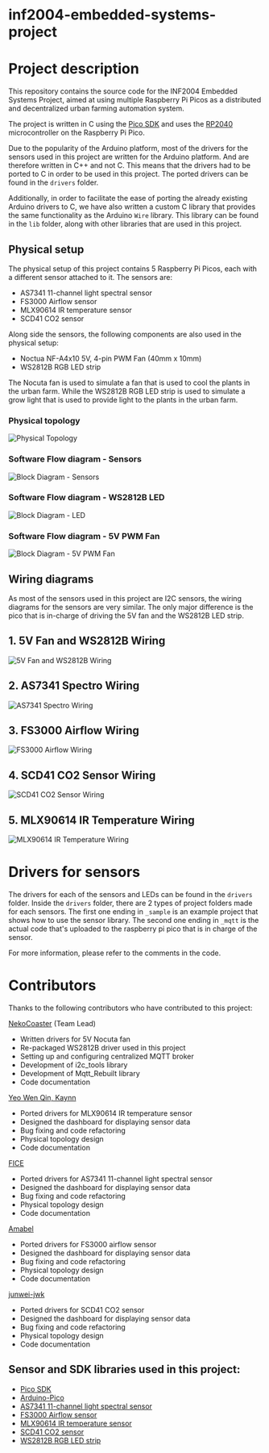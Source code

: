 # inf2004-embedded-systems-project

# Project description

This repository contains the source code for the INF2004 Embedded Systems Project, aimed at using multiple Raspberry Pi Picos as a distributed and decentralized urban farming automation system.

The project is written in C using the [Pico SDK](https://github.com/raspberrypi/pico-sdk) and uses the [RP2040](https://www.raspberrypi.org/documentation/rp2040/getting-started/) microcontroller on the Raspberry Pi Pico.

Due to the popularity of the Arduino platform, most of the drivers for the sensors used in this project are written for the Arduino platform. And are therefore written in C++ and not C. This means that the drivers had to be ported to C in order to be used in this project. The ported drivers can be found in the `drivers` folder.

Additionally, in order to facilitate the ease of porting the already existing Arduino drivers to C, we have also written a custom C library that provides the same functionality as the Arduino `Wire` library. This library can be found in the `lib` folder, along with other libraries that are used in this project.

## Physical setup

The physical setup of this project contains 5 Raspberry Pi Picos, each with a different sensor attached to it. The sensors are:

- AS7341 11-channel light spectral sensor
- FS3000 Airflow sensor
- MLX90614 IR temperature sensor
- SCD41 CO2 sensor

Along side the sensors, the following components are also used in the physical setup:

- Noctua NF-A4x10 5V, 4-pin PWM Fan (40mm x 10mm)
- WS2812B RGB LED strip

The Nocuta fan is used to simulate a fan that is used to cool the plants in the urban farm. While the WS2812B RGB LED strip is used to simulate a grow light that is used to provide light to the plants in the urban farm.

### Physical topology

![Physical Topology](img/Physical%20Topology.png)

### Software Flow diagram - Sensors

![Block Diagram - Sensors](img/Block%20Diagram-Sensors.png)

### Software Flow diagram - WS2812B LED

![Block Diagram - LED](img/Block%20Diagram-LED.png)

### Software Flow diagram - 5V PWM Fan

![Block Diagram - 5V PWM Fan](img/Block%20Diagram-5V%20PWN%20Fan.png)

## Wiring diagrams

As most of the sensors used in this project are I2C sensors, the wiring diagrams for the sensors are very similar. The only major difference is the pico that is in-charge of driving the 5V fan and the WS2812B LED strip.

## 1. 5V Fan and WS2812B Wiring

![5V Fan and WS2812B Wiring](img/5v_fan_and_ws2812b_wiring.png)

## 2. AS7341 Spectro Wiring

![AS7341 Spectro Wiring](img/AS7341_Spectro_Wiring.png)

## 3. FS3000 Airflow Wiring

![FS3000 Airflow Wiring](img/FS3000_Airflow_Wiring.png)

## 4. SCD41 CO2 Sensor Wiring

![SCD41 CO2 Sensor Wiring](img/SCD41_CO2_Sensor_Wiring.png)

## 5. MLX90614 IR Temperature Wiring

![MLX90614 IR Temperature Wiring](img/MLX90614_IR_Temp_Wiring.png)

# Drivers for sensors

The drivers for each of the sensors and LEDs can be found in the `drivers` folder. Inside the `drivers` folder, there are 2 types of project folders made for each sensors. The first one ending in `_sample` is an example project that shows how to use the sensor library. The second one ending in `_mqtt` is the actual code that's uploaded to the raspberry pi pico that is in charge of the sensor.

For more information, please refer to the comments in the code.

# Contributors

Thanks to the following contributors who have contributed to this project:

[NekoCoaster](https://github.com/NekoCoaster) (Team Lead)

- Written drivers for 5V Nocuta fan
- Re-packaged WS2812B driver used in this project
- Setting up and configuring centralized MQTT broker
- Development of i2c_tools library
- Development of Mqtt_Rebuilt library
- Code documentation

[Yeo Wen Qin, Kaynn](https://github.com/wqyeo)

- Ported drivers for MLX90614 IR temperature sensor
- Designed the dashboard for displaying sensor data
- Bug fixing and code refactoring
- Physical topology design
- Code documentation

[FICE](https://github.com/Zhwee)

- Ported drivers for AS7341 11-channel light spectral sensor
- Designed the dashboard for displaying sensor data
- Bug fixing and code refactoring
- Physical topology design
- Code documentation

[Amabel](https://github.com/Amabellzq)

- Ported drivers for FS3000 airflow sensor
- Designed the dashboard for displaying sensor data
- Bug fixing and code refactoring
- Physical topology design
- Code documentation

[junwei-jwk](https://github.com/junwei-jwk)

- Ported drivers for SCD41 CO2 sensor
- Designed the dashboard for displaying sensor data
- Bug fixing and code refactoring
- Physical topology design
- Code documentation

## Sensor and SDK libraries used in this project:

- [Pico SDK](https://github.com/raspberrypi/pico-sdk)
- [Arduino-Pico](https://github.com/earlephilhower/arduino-pico)
- [AS7341 11-channel light spectral sensor](https://github.com/DFRobot/DFRobot_AS7341)
- [FS3000 Airflow sensor](https://github.com/sparkfun/SparkFun_FS3000_Arduino_Library)
- [MLX90614 IR temperature sensor](https://github.com/DFRobot/DFRobot_MLX90614)
- [SCD41 CO2 sensor](https://github.com/Sensirion/embedded-i2c-scd4x)
- [WS2812B RGB LED strip](https://forums.raspberrypi.com/viewtopic.php?t=322218)
